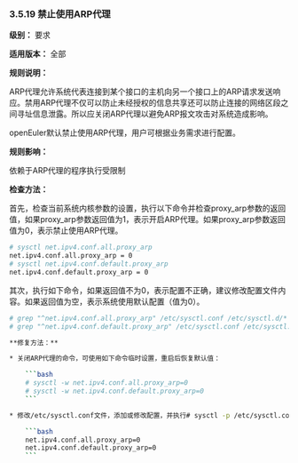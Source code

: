 ### 3.5.19 禁止使用ARP代理

**级别：** 要求

**适用版本：** 全部

**规则说明：** 

ARP代理允许系统代表连接到某个接口的主机向另一个接口上的ARP请求发送响应。禁用ARP代理不仅可以防止未经授权的信息共享还可以防止连接的网络区段之间寻址信息泄露。所以应关闭ARP代理以避免ARP报文攻击对系统造成影响。

openEuler默认禁止使用ARP代理，用户可根据业务需求进行配置。

**规则影响：**

依赖于ARP代理的程序执行受限制

**检查方法：**

首先，检查当前系统内核参数的设置，执行以下命令并检查proxy_arp参数的返回值，如果proxy_arp参数返回值为1，表示开启ARP代理。如果proxy_arp参数返回值为0，表示禁止使用ARP代理。

```bash
# sysctl net.ipv4.conf.all.proxy_arp
net.ipv4.conf.all.proxy_arp = 0
# sysctl net.ipv4.conf.default.proxy_arp
net.ipv4.conf.default.proxy_arp = 0
```

其次，执行如下命令，如果返回值不为0，表示配置不正确，建议修改配置文件内容。如果返回值为空，表示系统使用默认配置（值为0）。

```bash
# grep "^net.ipv4.conf.all.proxy_arp" /etc/sysctl.conf /etc/sysctl.d/*
# grep "^net.ipv4.conf.default.proxy_arp" /etc/sysctl.conf /etc/sysctl.d/*

**修复方法：**

* 关闭ARP代理的命令，可使用如下命令临时设置，重启后恢复默认值：

    ```bash
    # sysctl -w net.ipv4.conf.all.proxy_arp=0
    # sysctl -w net.ipv4.conf.default.proxy_arp=0
    ```

* 修改/etc/sysctl.conf文件，添加或修改配置，并执行# sysctl -p /etc/sysctl.conf，使其永久生效：

    ```bash
    net.ipv4.conf.all.proxy_arp=0
    net.ipv4.conf.default.proxy_arp=0
    ```